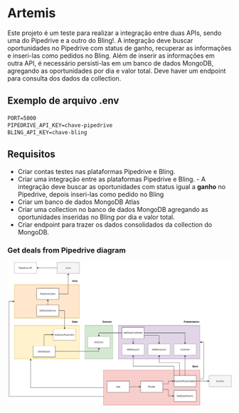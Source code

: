 # Artemis

Este projeto é um teste para realizar a integração entre duas APIs, sendo uma do Pipedrive e a outro do Bling!. A integração deve buscar oportunidades no Pipedrive com status de ganho, recuperar as informações e inseri-las como pedidos no Bling. Além de inserir as informações em outra API, é necessário persisti-las em um banco de dados MongoDB, agregando as oportunidades por dia e valor total. Deve haver um endpoint para consulta dos dados da collection.

## Exemplo de arquivo .env

```
PORT=5000
PIPEDRIVE_API_KEY=chave-pipedrive
BLING_API_KEY=chave-bling
```

## Requisitos

- Criar contas testes nas plataformas Pipedrive e Bling.
- Criar uma integração entre as plataformas Pipedrive e Bling. - A integração deve buscar as oportunidades com status igual a **ganho** no Pipedrive, depois inseri-las como pedido no Bling
- Criar um banco de dados MongoDB Atlas
- Criar uma collection no banco de dados MongoDB agregando as oportunidades inseridas no Bling por dia e valor total.
- Criar endpoint para trazer os dados consolidados da collection do MongoDB.


### Get deals from Pipedrive diagram

![get deals diagram](/requirements/get-deals.png)